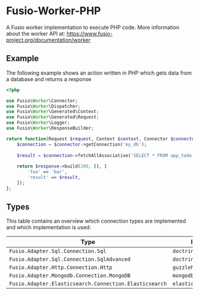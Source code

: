 
# Fusio-Worker-PHP

A Fusio worker implementation to execute PHP code.
More information about the worker API at:
https://www.fusio-project.org/documentation/worker

## Example

The following example shows an action written in PHP which gets data
from a database and returns a response

```php
<?php

use Fusio\Worker\Connector;
use Fusio\Worker\Dispatcher;
use Fusio\Worker\Generated\Context;
use Fusio\Worker\Generated\Request;
use Fusio\Worker\Logger;
use Fusio\Worker\ResponseBuilder;

return function(Request $request, Context $context, Connector $connector, ResponseBuilder $response, Dispatcher $dispatcher, Logger $logger) {
    $connection = $connector->getConnection('my_db');
    
    $result = $connection->fetchAllAssociative('SELECT * FROM app_todo');
    
    return $response->build(200, [], [
        'foo' => 'bar',
        'result' => $result,
    ]);
};

```

## Types

This table contains an overview which connection types are implemented
and which implementation is used:

| Type | Implementation |
| ---- | -------------- |
| `Fusio.Adapter.Sql.Connection.Sql` | `doctrine/dbal`
| `Fusio.Adapter.Sql.Connection.SqlAdvanced` | `doctrine/dbal`
| `Fusio.Adapter.Http.Connection.Http` | `guzzlehttp/guzzle`
| `Fusio.Adapter.Mongodb.Connection.MongoDB` | `mongodb/mongodb`
| `Fusio.Adapter.Elasticsearch.Connection.Elasticsearch` | `elasticsearch/elasticsearch`
